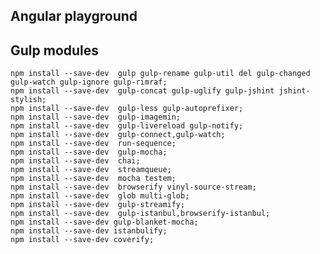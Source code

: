 
Angular playground
------------------------

Gulp modules
------------------------

    npm install --save-dev  gulp gulp-rename gulp-util del gulp-changed gulp-watch gulp-ignore gulp-rimraf;
    npm install --save-dev  gulp-concat gulp-uglify gulp-jshint jshint-stylish;
    npm install --save-dev  gulp-less gulp-autoprefixer;
    npm install --save-dev  gulp-imagemin;
    npm install --save-dev  gulp-livereload gulp-notify;
    npm install --save-dev  gulp-connect,gulp-watch;
    npm install --save-dev  run-sequence;
    npm install --save-dev  gulp-mocha;
    npm install --save-dev  chai;
    npm install --save-dev  streamqueue;
    npm install --save-dev  mocha testem;
    npm install --save-dev  browserify vinyl-source-stream;
    npm install --save-dev  glob multi-glob;
    npm install --save-dev  gulp-streamify;
    npm install --save-dev  gulp-istanbul,browserify-istanbul;
    npm install --save-dev gulp-blanket-mocha;
    npm install --save-dev istanbulify;
    npm install --save-dev coverify;
